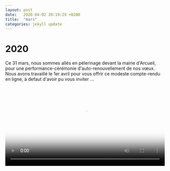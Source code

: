 ```yaml
---
layout: post
date:   2020-04-02 20:19:29 +0200
title:  "mars"
categories: jekyll update
---
```


# 2020

Ce 31 mars, nous sommes allés en pélerinage devant la mairie
d'Arcueil, pour une performance-cérémonie d'auto-renouvellement de nos vœux.
Nous avons travaillé le 1er avril pour vous offrir ce modeste compte-rendu en
ligne, à defaut d'avoir pu vous inviter ...

<video width="100%" controls poster="https://lafleur.marsnet.org/letter/31mars_apercu.jpg">
  <source src="https://lafleur.marsnet.org/letter/31mars.mp4" type="video/mp4">
</video>

